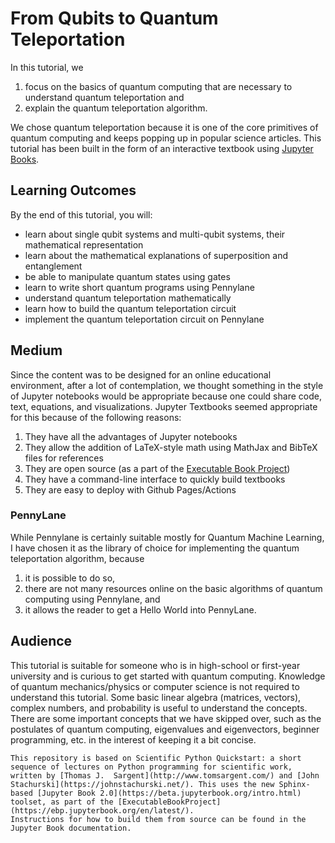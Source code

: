 # From Qubits to Quantum Teleportation

In this tutorial, we
1. focus on the basics of quantum computing that are necessary to understand quantum teleportation and 
2. explain the quantum teleportation algorithm.

We chose quantum teleportation because it is one of the core primitives of quantum computing and keeps popping up in popular science articles. 
This tutorial has been built in the form of an interactive textbook using [Jupyter Books](https://jupyterbook.org/intro.html). 

## Learning Outcomes
By the end of this tutorial, you will:

* learn about single qubit systems and multi-qubit systems, their mathematical representation 
* learn about the mathematical explanations of superposition and entanglement
* be able to manipulate quantum states using gates
* learn to write short quantum programs using Pennylane
* understand quantum teleportation mathematically
* learn how to build the quantum teleportation circuit
* implement the quantum teleportation circuit on Pennylane

## Medium
Since the content was to be designed for an online educational environment, after a lot of contemplation, we thought something in the style of Jupyter notebooks would be appropriate because one could share code, text, equations, and visualizations. Jupyter Textbooks seemed appropriate for this because of the following reasons:
1. They have all the advantages of Jupyter notebooks
2. They allow the addition of LaTeX-style math using MathJax and BibTeX files for references
3. They are open source (as a part of the [Executable Book Project](https://executablebooks.org/en/latest/))
4. They have a command-line interface to quickly build textbooks
5. They are easy to deploy with Github Pages/Actions

### PennyLane
While Pennylane is certainly suitable mostly for Quantum Machine Learning, I have chosen it as the library of choice for implementing the quantum teleportation algorithm, because 
1. it is possible to do so,
2. there are not many resources online on the basic algorithms of quantum computing using Pennylane, and 
3. it allows the reader to get a Hello World into PennyLane. 
  
## Audience

This tutorial is suitable for someone who is in high-school or first-year university and is curious to get started with quantum computing. Knowledge of quantum mechanics/physics or computer science is not required to understand this tutorial. Some basic linear algebra (matrices, vectors), complex numbers, and probability is useful to understand the concepts. There are some important concepts that we have skipped over, such as the postulates of quantum computing, eigenvalues and eigenvectors, beginner programming, etc. in the interest of keeping it a bit concise.  

```{note}
This repository is based on Scientific Python Quickstart: a short sequence of lectures on Python programming for scientific work, written by [Thomas J.  Sargent](http://www.tomsargent.com/) and [John Stachurski](https://johnstachurski.net/). This uses the new Sphinx-based [Jupyter Book 2.0](https://beta.jupyterbook.org/intro.html) toolset, as part of the [ExecutableBookProject](https://ebp.jupyterbook.org/en/latest/).  
Instructions for how to build them from source can be found in the Jupyter Book documentation.
```



